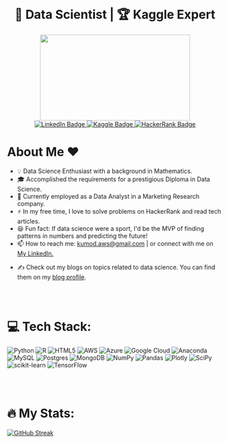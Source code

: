 <div align="center">   
<h1> 
  🔮 Data Scientist | 🏆 Kaggle Expert                          
</h1> 
</div> 

<img src="https://komarev.com/ghpvc/?username=kumod007&style=flat-square&color=blue" alt=""/>

<div align="center">
  
  <img src="https://media.giphy.com/media/dWesBcTLavkZuG35MI/giphy.gif" width="350" height="200"/>
</div>
<div align="center">
<div id="badges">
  <a href="https://www.linkedin.com/in/kumod-sharma-ab999124b/">
    <img src="https://img.shields.io/badge/LinkedIn-darkblue?style=for-the-badge&logo=linkedin&logoColor=white" alt="LinkedIn Badge"/>
  </a>
  <a href="https://www.kaggle.com/kdsharma">
    <img src="https://img.shields.io/badge/Kaggle-blue?style=for-the-badge&logo=Kaggle&logoColor=black" alt="Kaggle Badge"/>
  </a>
  <a href="https://www.hackerrank.com/Kumod_Sharma?hr_r=1">
    <img src="https://img.shields.io/badge/HackerRank-darkgreen?style=for-the-badge&logo=hackerrank&logoColor=black" alt="HackerRank Badge"/>
  </a></div></div>



<h1>About Me ❤️</h1>

- 💡 Data Science Enthusiast with a background in Mathematics.
- 🎓 Accomplished the requirements for a prestigious Diploma in Data Science.
- 🏢 Currently employed as a Data Analyst in a Marketing Research company.
- ⚡ In my free time, I love to solve problems on HackerRank and read tech articles.
- 😆 Fun fact: If data science were a sport, I'd be the MVP of finding patterns in numbers and predicting the future!
- 📫 How to reach me: <a href="mailto:kumod.aws@gmail.com">kumod.aws@gmail.com</a> | or connect with me on <a href="https://www.linkedin.com/in/kumod-sharma/">My LinkedIn.</a>
- <p>✍️ Check out my blogs on topics related to data science. You can find them on my <a href="https://medium.com/@kumod.aws">blog profile</a>.</p>

<br>
<br>

# 💻 Tech Stack:
![Python](https://img.shields.io/badge/python-3670A0?style=for-the-badge&logo=python&logoColor=ffdd54) ![R](https://img.shields.io/badge/r-%23276DC3.svg?style=for-the-badge&logo=r&logoColor=white) ![HTML5](https://img.shields.io/badge/html5-%23E34F26.svg?style=for-the-badge&logo=html5&logoColor=white) ![AWS](https://img.shields.io/badge/AWS-%23FF9900.svg?style=for-the-badge&logo=amazon-aws&logoColor=white) ![Azure](https://img.shields.io/badge/azure-%230072C6.svg?style=for-the-badge&logo=azure-devops&logoColor=white) ![Google Cloud](https://img.shields.io/badge/Google%20Cloud-%234285F4.svg?style=for-the-badge&logo=google-cloud&logoColor=white) ![Anaconda](https://img.shields.io/badge/Anaconda-%2344A833.svg?style=for-the-badge&logo=anaconda&logoColor=white) ![MySQL](https://img.shields.io/badge/mysql-%2300f.svg?style=for-the-badge&logo=mysql&logoColor=white) ![Postgres](https://img.shields.io/badge/postgres-%23316192.svg?style=for-the-badge&logo=postgresql&logoColor=white) ![MongoDB](https://img.shields.io/badge/MongoDB-%234ea94b.svg?style=for-the-badge&logo=mongodb&logoColor=white) ![NumPy](https://img.shields.io/badge/numpy-%23013243.svg?style=for-the-badge&logo=numpy&logoColor=white) ![Pandas](https://img.shields.io/badge/pandas-%23150458.svg?style=for-the-badge&logo=pandas&logoColor=white) ![Plotly](https://img.shields.io/badge/Plotly-%233F4F75.svg?style=for-the-badge&logo=plotly&logoColor=white) ![SciPy](https://img.shields.io/badge/SciPy-%230C55A5.svg?style=for-the-badge&logo=scipy&logoColor=%white) ![scikit-learn](https://img.shields.io/badge/scikit--learn-%23F7931E.svg?style=for-the-badge&logo=scikit-learn&logoColor=white) ![TensorFlow](https://img.shields.io/badge/TensorFlow-%23FF6F00.svg?style=for-the-badge&logo=TensorFlow&logoColor=white)


<br>
<br>

# :fire: My Stats:


[![GitHub Streak](http://github-readme-streak-stats.herokuapp.com?user=kumod007&theme=highcontrast&date_format=M%20j%5B%2C%20Y%5D)](https://git.io/streak-stats)

